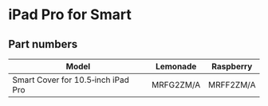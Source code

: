 # iPad Pro for Smart

## Part numbers

| Model | Lemonade | Raspberry |
|-------|-----|-----|
| Smart Cover for 10.5‐inch iPad Pro | MRFG2ZM/A | MRFF2ZM/A |
